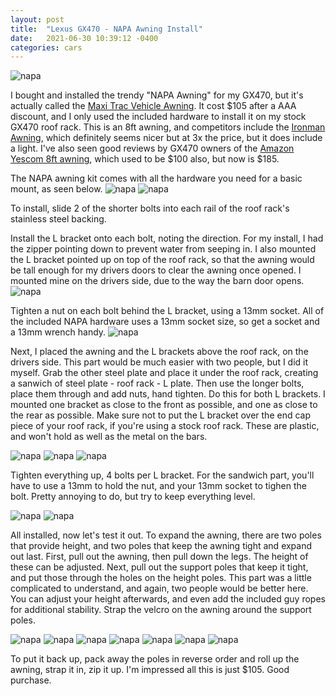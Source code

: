 ```yaml
---
layout: post
title:  "Lexus GX470 - NAPA Awning Install"
date:   2021-06-30 10:39:12 -0400
categories: cars
---
```


![napa](/images/napa/11.jpg)


I bought and installed the trendy "NAPA Awning" for my GX470, but it's actually called the [Maxi Trac Vehicle Awning](https://www.napaonline.com/en/p/BK_MTSA2525). It cost $105 after a AAA discount, and I only used the included hardware to install it on my stock GX470 roof rack. This is an 8ft awning, and competitors include the [Ironman Awning](https://ironman4x4america.com/instant-awning-with-led-lighting-dimmer-2-5m-x-2-5m/), which definitely seems nicer but at 3x the price, but it does include a light. I've also seen good reviews by GX470 owners of the [Amazon Yescom 8ft awning](https://amzn.to/3y96n8O), which used to be $100 also, but now is $185. 

The NAPA awning kit comes with all the hardware you need for a basic mount, as seen below. 
![napa](/images/napa/1.jpg)
![napa](/images/napa/3.jpg)

To install, slide 2 of the shorter bolts into each rail of the roof rack's stainless steel backing. 

Install the L bracket onto each bolt, noting the direction. For my install, I had the zipper pointing down to prevent water from seeping in. I also mounted the L bracket pointed up on top of the roof rack, so that the awning would be tall enough for my drivers doors to clear the awning once opened. I mounted mine on the drivers side, due to the way the barn door opens. 
![napa](/images/napa/4.jpg)

Tighten a nut on each bolt behind the L bracket, using a 13mm socket. All of the included NAPA hardware uses a 13mm socket size, so get a socket and a 13mm wrench handy.
![napa](/images/napa/5.jpg)

Next, I placed the awning and the L brackets above the roof rack, on the drivers side. This part would be much easier with two people, but I did it myself. Grab the other steel plate and place it under the roof rack, creating a sanwich of steel plate - roof rack - L plate. Then use the longer bolts, place them through and add nuts, hand tighten. Do this for both L brackets. I mounted one bracket as close to the front as possible, and one as close to the rear as possible. Make sure not to put the L bracket over the end cap piece of your roof rack, if you're using a stock roof rack. These are plastic, and won't hold as well as the metal on the bars. 

![napa](/images/napa/6.jpg)
![napa](/images/napa/7.jpg)
![napa](/images/napa/8.jpg)

Tighten everything up, 4 bolts per L bracket. For the sandwich part, you'll have to use a 13mm to hold the nut, and your 13mm socket to tighen the bolt. Pretty annoying to do, but try to keep everything level. 

![napa](/images/napa/9.jpg)
![napa](/images/napa/10.jpg)

All installed, now let's test it out. To expand the awning, there are two poles that provide height, and two poles that keep the awning tight and expand out last. First, pull out the awning, then pull down the legs. The height of these can be adjusted. Next, pull out the support poles that keep it tight, and put those through the holes on the height poles. This part was a little complicated to understand, and again, two people would be better here. You can adjust your height afterwards, and even add the included guy ropes for additional stability. Strap the velcro on the awning around the support poles. 

![napa](/images/napa/11.jpg)
![napa](/images/napa/12.jpg)
![napa](/images/napa/13.jpg)
![napa](/images/napa/14.jpg)
![napa](/images/napa/15.jpg)
![napa](/images/napa/16.jpg)
![napa](/images/napa/17.jpg)

To put it back up, pack away the poles in reverse order and roll up the awning, strap it in, zip it up. I'm impressed all this is just $105. Good purchase. 

